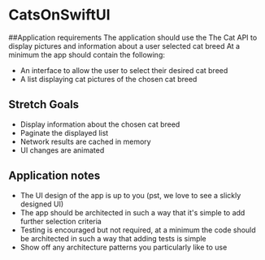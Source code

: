 # CatsOnSwiftUI
##Application requirements
The application should use the The Cat API to display pictures and information about a user selected cat breed
At a minimum the app should contain the following:
* An interface to allow the user to select their desired cat breed
* A list displaying cat pictures of the chosen cat breed


##  Stretch Goals
* Display information about the chosen cat breed
* Paginate the displayed list
* Network results are cached in memory
* UI changes are animated


##  Application notes
* The UI design of the app is up to you (pst, we love to see a slickly designed UI)
* The app should be architected in such a way that it's simple to add further selection criteria
* Testing is encouraged but not required, at a minimum the code should be architected in such a way that adding tests is simple
* Show off any architecture patterns you particularly like to use

